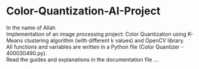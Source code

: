 ﻿# Color-Quantization-AI-Project
In the name of Allah <br />
Implementation of an image processing project: Color Quantization using K-Means clustering algorithm (with different k values) and OpenCV library. <br />
All functions and variables are written in a Python file (Color Quantizer - 400030490.py). <br />
Read the guides and explanations in the documentation file ...
